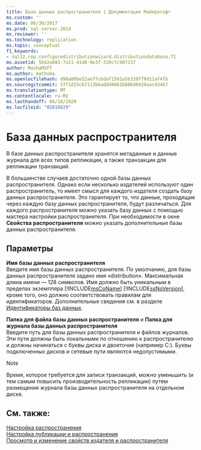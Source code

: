 ```yaml
---
title: База данных распространителя | Документация Майкрософт
ms.custom: ''
ms.date: 06/30/2017
ms.prod: sql-server-2014
ms.reviewer: ''
ms.technology: replication
ms.topic: conceptual
f1_keywords:
- sql12.rep.configuredistributionwizard.distributiondatabase.f1
ms.assetid: 5b42a083-7a11-41d8-9e3f-320c7c907237
author: MashaMSFT
ms.author: mathoma
ms.openlocfilehash: d98a80be52ae77cbdaf1581a5b3397f9d11af4fb
ms.sourcegitcommit: 57f1d15c67113bbadd40861b886d6929aacd3467
ms.translationtype: MT
ms.contentlocale: ru-RU
ms.lasthandoff: 06/18/2020
ms.locfileid: "85010829"
---
```

# <a name="distribution-database"></a>База данных распространителя
  В базе данных распространителя хранятся метаданные и данные журнала для всех типов репликации, а также транзакции для репликации транзакций.  
  
 В большинстве случаев достаточно одной базы данных распространителя. Однако если несколько издателей используют один распространитель, то имеет смысл для каждого издателя создать базу данных распространителя. Это гарантирует то, что данные, проходящие через каждую базу данных распространителя, будут различаться. Для каждого распространителя можно указать базу данных с помощью мастера настройки распространителя. При необходимости в окне **Свойства распространителя** можно указать дополнительные базы данных распространителя.  
  
## <a name="options"></a>Параметры  
 **Имя базы данных распространителя**  
 Введите имя базы данных распространителя. По умолчанию, для базы данных распространителя задано имя «distribution». Максимальная длина имени — 128 символов. Имя должно быть уникальным в пределах экземпляра [!INCLUDE[msCoName](../../includes/msconame-md.md)] [!INCLUDE[ssNoVersion](../../includes/ssnoversion-md.md)], кроме того, оно должно соответствовать правилам для идентификаторов. Дополнительные сведения см. в разделе [Идентификаторы баз данных](../databases/database-identifiers.md).  
  
 **Папка для файла базы данных распространителя** и **Папка для журнала базы данных распространителя**  
 Введите путь для базы данных распространителя и файлов журналов. Эти пути должны быть локальными по отношению к распространителю и должны начинаться с буквы диска и двоеточия (например C:). Буквы подключенных дисков и сетевые пути являются недопустимыми.  
  
> [!NOTE]  
>  Время, которое требуется для записи транзакций, можно уменьшить (и тем самым повысить производительность репликации) путем размещения журнала базы данных распространителя на отдельном диске.  
  
## <a name="see-also"></a>См. также:  
 [Настройка распространения](configure-distribution.md)   
 [Настройка публикации и распространения](configure-publishing-and-distribution.md)   
 [Просмотр и изменение свойств издателя и распространителя](view-and-modify-distributor-and-publisher-properties.md)  
  
  
